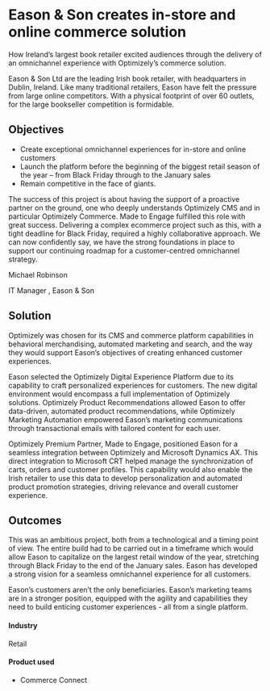 # Eason & Son creates in-store and online commerce solution

How Ireland’s largest book retailer excited audiences through the delivery of an
omnichannel experience with Optimizely’s commerce solution.

Eason & Son Ltd are the leading Irish book retailer, with headquarters in
Dublin, Ireland. Like many traditional retailers, Eason have felt the pressure
from large online competitors. With a physical footprint of over 60 outlets, for
the large bookseller competition is formidable.

## Objectives

- Create exceptional omnichannel experiences for in-store and online customers
- Launch the platform before the beginning of the biggest retail season of the year – from Black Friday through to the January sales
- Remain competitive in the face of giants.

The success of this project is about having the support of a proactive partner
on the ground, one who deeply understands Optimizely CMS and in particular
Optimizely Commerce. Made to Engage fulfilled this role with great success.
Delivering a complex ecommerce project such as this, with a tight deadline for
Black Friday, required a highly collaborative approach. We can now confidently
say, we have the strong foundations in place to support our continuing roadmap
for a customer-centred omnichannel strategy.

Michael Robinson

IT Manager , Eason & Son

## Solution

Optimizely was chosen for its CMS and commerce platform capabilities in
behavioral merchandising, automated marketing and search, and the way they would
support Eason’s objectives of creating enhanced customer experiences.

Eason selected the Optimizely Digital Experience Platform due to its capability
to craft personalized experiences for customers. The new digital environment
would encompass a full implementation of Optimizely solutions. Optimizely
Product Recommendations allowed Eason to offer data-driven, automated product
recommendations, while Optimizely Marketing Automation empowered Eason’s
marketing communications through transactional emails with tailored content for
each user.

Optimizely Premium Partner, Made to Engage, positioned Eason for a seamless
integration between Optimizely and Microsoft Dynamics AX. This direct
integration to Microsoft CRT helped manage the synchronization of carts, orders
and customer profiles. This capability would also enable the Irish retailer to
use this data to develop personalization and automated product promotion
strategies, driving relevance and overall customer experience.

## Outcomes

This was an ambitious project, both from a technological and a timing point of
view. The entire build had to be carried out in a timeframe which would allow
Eason to capitalize on the largest retail window of the year, stretching through
Black Friday to the end of the January sales. Eason has developed a strong
vision for a seamless omnichannel experience for all customers.

Eason’s customers aren’t the only beneficiaries. Eason’s marketing teams are in
a stronger position, equipped with the agility and capabilities they need to
build enticing customer experiences - all from a single platform.

#### Industry

Retail

#### Product used

- Commerce Connect
